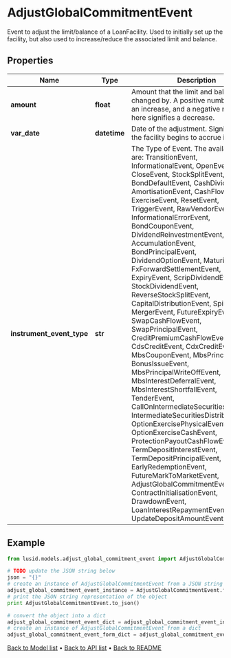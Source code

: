 # AdjustGlobalCommitmentEvent

Event to adjust the limit/balance of a LoanFacility.  Used to initially set up the facility, but also used to increase/reduce the associated limit and balance.

## Properties
Name | Type | Description | Notes
------------ | ------------- | ------------- | -------------
**amount** | **float** | Amount that the limit and balance are changed by.  A positive number signifies an increase, and a negative number here signifies a decrease. | 
**var_date** | **datetime** | Date of the adjustment.  Signifies when the facility begins to accrue interest. | 
**instrument_event_type** | **str** | The Type of Event. The available values are: TransitionEvent, InformationalEvent, OpenEvent, CloseEvent, StockSplitEvent, BondDefaultEvent, CashDividendEvent, AmortisationEvent, CashFlowEvent, ExerciseEvent, ResetEvent, TriggerEvent, RawVendorEvent, InformationalErrorEvent, BondCouponEvent, DividendReinvestmentEvent, AccumulationEvent, BondPrincipalEvent, DividendOptionEvent, MaturityEvent, FxForwardSettlementEvent, ExpiryEvent, ScripDividendEvent, StockDividendEvent, ReverseStockSplitEvent, CapitalDistributionEvent, SpinOffEvent, MergerEvent, FutureExpiryEvent, SwapCashFlowEvent, SwapPrincipalEvent, CreditPremiumCashFlowEvent, CdsCreditEvent, CdxCreditEvent, MbsCouponEvent, MbsPrincipalEvent, BonusIssueEvent, MbsPrincipalWriteOffEvent, MbsInterestDeferralEvent, MbsInterestShortfallEvent, TenderEvent, CallOnIntermediateSecuritiesEvent, IntermediateSecuritiesDistributionEvent, OptionExercisePhysicalEvent, OptionExerciseCashEvent, ProtectionPayoutCashFlowEvent, TermDepositInterestEvent, TermDepositPrincipalEvent, EarlyRedemptionEvent, FutureMarkToMarketEvent, AdjustGlobalCommitmentEvent, ContractInitialisationEvent, DrawdownEvent, LoanInterestRepaymentEvent, UpdateDepositAmountEvent | 

## Example

```python
from lusid.models.adjust_global_commitment_event import AdjustGlobalCommitmentEvent

# TODO update the JSON string below
json = "{}"
# create an instance of AdjustGlobalCommitmentEvent from a JSON string
adjust_global_commitment_event_instance = AdjustGlobalCommitmentEvent.from_json(json)
# print the JSON string representation of the object
print AdjustGlobalCommitmentEvent.to_json()

# convert the object into a dict
adjust_global_commitment_event_dict = adjust_global_commitment_event_instance.to_dict()
# create an instance of AdjustGlobalCommitmentEvent from a dict
adjust_global_commitment_event_form_dict = adjust_global_commitment_event.from_dict(adjust_global_commitment_event_dict)
```
[Back to Model list](../README.md#documentation-for-models) &#8226; [Back to API list](../README.md#documentation-for-api-endpoints) &#8226; [Back to README](../README.md)


